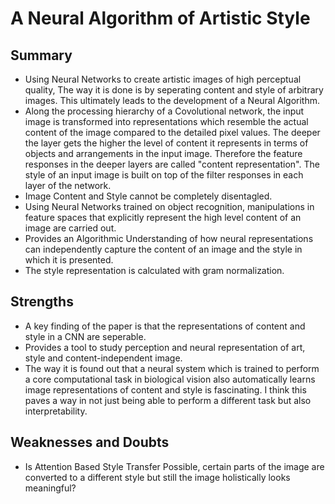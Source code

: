 # A Neural Algorithm of Artistic Style

## Summary 
- Using Neural Networks to create artistic images of high perceptual quality, The way it is done is by seperating content and style of 
arbitrary images. This ultimately leads to the development of a Neural Algorithm.
- Along the processing hierarchy of a Covolutional network, the input image is transformed into representations which resemble the actual
content of the image compared to the detailed pixel values. The deeper the layer gets the higher the level of content it represents in 
terms of objects and arrangements in the input image. Therefore the feature responses in the deeper layers are called "content 
representation". The style of an input image is built on top of the filter responses in each layer of the network.
- Image Content and Style cannot be completely disentagled.
- Using Neural Networks trained on object recognition, manipulations in feature spaces that explicitly represent the high level content of 
an image are carried out.
- Provides an Algorithmic Understanding of how neural representations can independently capture the content of an image and the style in
which it is presented.
- The style representation is calculated with gram normalization.

## Strengths
- A key finding of the paper is that the representations of content and style in a CNN are seperable.
- Provides a tool to study perception and neural representation of art, style and content-independent image.
- The way it is found out that a neural system which is trained to perform a core computational task in biological vision also 
automatically learns image representations of content and style is fascinating. I think this paves a way in not just being able to perform
a different task but also interpretability.


## Weaknesses and Doubts
- Is Attention Based Style Transfer Possible, certain parts of the image are converted to a different style but still the image 
holistically looks meaningful?
